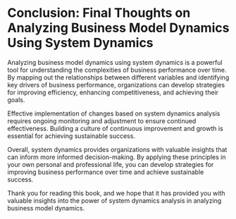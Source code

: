 Conclusion: Final Thoughts on Analyzing Business Model Dynamics Using System Dynamics
=====================================================================================

Analyzing business model dynamics using system dynamics is a powerful tool for understanding the complexities of business performance over time. By mapping out the relationships between different variables and identifying key drivers of business performance, organizations can develop strategies for improving efficiency, enhancing competitiveness, and achieving their goals.

Effective implementation of changes based on system dynamics analysis requires ongoing monitoring and adjustment to ensure continued effectiveness. Building a culture of continuous improvement and growth is essential for achieving sustainable success.

Overall, system dynamics provides organizations with valuable insights that can inform more informed decision-making. By applying these principles in your own personal and professional life, you can develop strategies for improving business performance over time and achieve sustainable success.

Thank you for reading this book, and we hope that it has provided you with valuable insights into the power of system dynamics analysis in analyzing business model dynamics.
